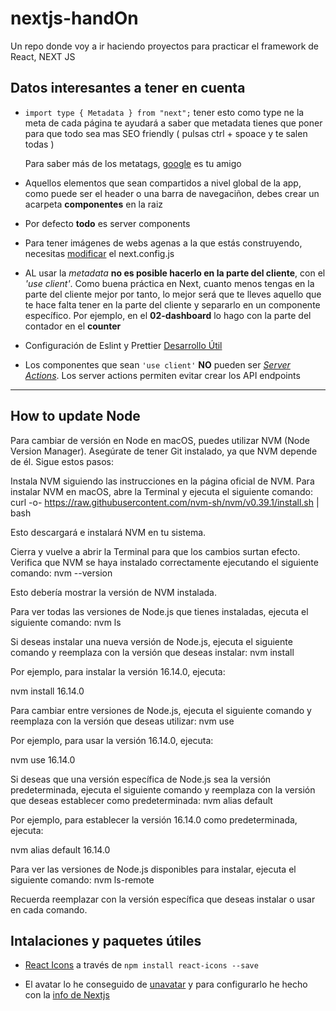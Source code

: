 # nextjs-handOn

Un repo donde voy a ir haciendo proyectos para practicar el framework de React, NEXT JS

## Datos interesantes a tener en cuenta

- `import type { Metadata } from "next";` tener esto como type ne la meta de cada página te ayudará a saber que metadata tienes que poner para que todo sea mas SEO friendly ( pulsas ctrl + spoace y te salen todas )

  Para saber más de los metatags, [google](https://developers.google.com/search/docs/crawling-indexing/special-tags) es tu amigo

- Aquellos elementos que sean compartidos a nivel global de la app, como puede ser el header o una barra de navegaciñon, debes crear un acarpeta **componentes** en la raiz

- Por defecto **todo** es server components

- Para tener imágenes de webs agenas a la que estás construyendo, necesitas [modificar](https://nextjs.org/docs/messages/next-image-unconfigured-host) el next.config.js

- AL usar la _metadata_ **no es posible hacerlo en la parte del cliente**, con el _'use client'_. Como buena práctica en Next, cuanto menos tengas en la parte del cliente mejor por tanto, lo mejor será que te lleves aquello que te hace falta tener en la parte del cliente y separarlo en un componente específico. Por ejemplo, en el **02-dashboard** lo hago con la parte del contador en el **counter**

- Configuración de Eslint y Prettier [Desarrollo Útil](https://www.youtube.com/watch?v=3BHXuZvI4FI)

- Los componentes que sean `'use client'` **NO** pueden ser _[Server Actions](https://nextjs.org/docs/app/building-your-application/data-fetching/forms-and-mutations#how-server-actions-work)_. Los server actions permiten evitar crear los API endpoints

---

## How to update Node

Para cambiar de versión en Node en macOS, puedes utilizar NVM (Node Version Manager). Asegúrate de tener Git instalado, ya que NVM depende de él. Sigue estos pasos:

Instala NVM siguiendo las instrucciones en la página oficial de NVM. Para instalar NVM en macOS, abre la Terminal y ejecuta el siguiente comando:
curl -o- https://raw.githubusercontent.com/nvm-sh/nvm/v0.39.1/install.sh | bash

Esto descargará e instalará NVM en tu sistema.

Cierra y vuelve a abrir la Terminal para que los cambios surtan efecto.
Verifica que NVM se haya instalado correctamente ejecutando el siguiente comando:
nvm --version

Esto debería mostrar la versión de NVM instalada.

Para ver todas las versiones de Node.js que tienes instaladas, ejecuta el siguiente comando:
nvm ls

Si deseas instalar una nueva versión de Node.js, ejecuta el siguiente comando y reemplaza con la versión que deseas instalar:
nvm install <version>

Por ejemplo, para instalar la versión 16.14.0, ejecuta:

nvm install 16.14.0

Para cambiar entre versiones de Node.js, ejecuta el siguiente comando y reemplaza con la versión que deseas utilizar:
nvm use <version>

Por ejemplo, para usar la versión 16.14.0, ejecuta:

nvm use 16.14.0

Si deseas que una versión específica de Node.js sea la versión predeterminada, ejecuta el siguiente comando y reemplaza con la versión que deseas establecer como predeterminada:
nvm alias default <version>

Por ejemplo, para establecer la versión 16.14.0 como predeterminada, ejecuta:

nvm alias default 16.14.0

Para ver las versiones de Node.js disponibles para instalar, ejecuta el siguiente comando:
nvm ls-remote

Recuerda reemplazar con la versión específica que deseas instalar o usar en cada comando.

## Intalaciones y paquetes útiles

- [React Icons](https://react-icons.github.io/react-icons/) a través de `npm install react-icons --save`

- El avatar lo he conseguido de [unavatar](https://unavatar.io/#/) y para configurarlo he hecho con la [info de Nextjs](https://nextjs.org/docs/app/api-reference/components/image#remotepatterns)
